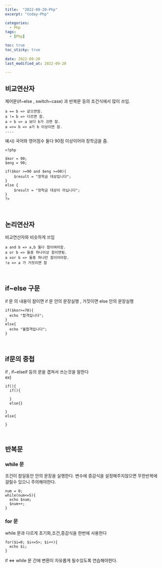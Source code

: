 ```yaml
---
title:  "2022-09-20-Php" 
excerpt: "today-Php"

categories:
  - Php
tags:
  - [Php]

toc: true
toc_sticky: true
 
date: 2022-09-20
last_modified_at: 2022-09-20

---
```


## 비교연산자 
제어문(if~else , switch~case) 과 반복문 등의 조건식에서 많이 쓰임.
```
a == b => 같으면참.
a != b => 다르면 참.
a > b => a 보다 b가 크면 참.
a =>= b => a가 b 이상이면 참.
....
```
예시) 국어와 영어점수 둘다 90점 이상이어야 장학금을 줌.
```
<?php

$kor = 90;
$eng = 90;

if($kor >=90 and $eng >=90){
    $result = "장학금 대상입니다";
}
else {
    $result = "장학금 대상이 아닙니다";
}
?>
```
<br>


## 논리연산자

비교연산자와 비슷하게 쓰임
```
a and b => a,b 둘다 참이여아함.
a or b => 둘중 하나이상 참이면됨.
a xor b => 둘중 하나만 참이어야함.
!a => a 가 거짓이면 참
```

<br>

## if~else 구문
if 문 의 내용이 참이면 if 문 안의 문장실행 , 거짓이면 else 안의 문장실행
```
if($kor>=70){
  echo "합격입니다";
}
else{
  echo "불합격입니다";
}
```

<br>

## if문의 중첩
if , if~elseif 등의 문을 겹쳐서 쓰는것을 말한다  <br>
ex)
```
if(){
  if(){

  }
  else{}

}
else{

}



```

## 반복문

### while 문
조건이 참일동안 안의 문장을 실행한다. 변수에 증감식을 설정해주지않으면 무한반복에 걸릴수 있으니 주의해야한다.
```
num = 0;
while(num<=5){
  echo $num;
  $num++;
}
```
### for 문
while 문과 다르게 초기화,조건,증감식을 한번에 사용한다
```
for($i=0; $i<=5>; $i++){
  echo $i;
}
```
if <=> while 문 간에 변환이 자유롭게 될수있도록 연습해야한다.